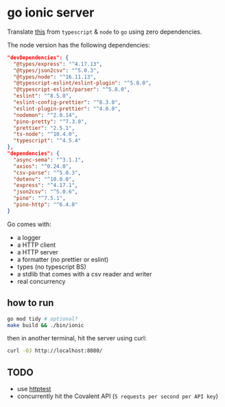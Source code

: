# go ionic server

Translate [this](https://github.com/gsrai/Ionic) from `typescript` & `node` to `go` using zero dependencies.

The node version has the following dependencies:

```json
"devDependencies": {
  "@types/express": "^4.17.13",
  "@types/json2csv": "^5.0.3",
  "@types/node": "^16.11.13",
  "@typescript-eslint/eslint-plugin": "^5.8.0",
  "@typescript-eslint/parser": "^5.8.0",
  "eslint": "^8.5.0",
  "eslint-config-prettier": "^8.3.0",
  "eslint-plugin-prettier": "^4.0.0",
  "nodemon": "^2.0.14",
  "pino-pretty": "^7.3.0",
  "prettier": "2.5.1",
  "ts-node": "^10.4.0",
  "typescript": "^4.5.4"
},
"dependencies": {
  "async-sema": "^3.1.1",
  "axios": "^0.24.0",
  "csv-parse": "^5.0.3",
  "dotenv": "^10.0.0",
  "express": "^4.17.1",
  "json2csv": "^5.0.6",
  "pino": "^7.5.1",
  "pino-http": "^6.4.0"
}
```

Go comes with:

- a logger
- a HTTP client
- a HTTP server
- a formatter (no prettier or eslint)
- types (no typescript BS)
- a stdlib that comes with a csv reader and writer
- real concurrency

## how to run

```sh
go mod tidy # optional?
make build && ./bin/ionic
```

then in another terminal, hit the server using curl:

```sh
curl -OJ http://localhost:8080/
```

## TODO

- use [httptest](https://pkg.go.dev/net/http/httptest)
- concurrently hit the Covalent API (`5 requests per second per API key`)
